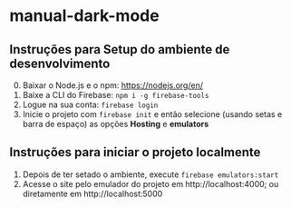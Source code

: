 # manual-dark-mode

## Instruções para Setup do ambiente de desenvolvimento
0. Baixar o Node.js e o npm: https://nodejs.org/en/
1. Baixe a CLI do Firebase: `npm i -g firebase-tools`
2. Logue na sua conta: `firebase login`
3. Inicie o projeto com `firebase init` e então selecione (usando setas e barra de espaço) as opções **Hosting** e **emulators**
>

## Instruções para iniciar o projeto localmente
1. Depois de ter setado o ambiente, execute `firebase emulators:start`
2. Acesse o site pelo emulador do projeto em http://localhost:4000; ou diretamente em http://localhost:5000 